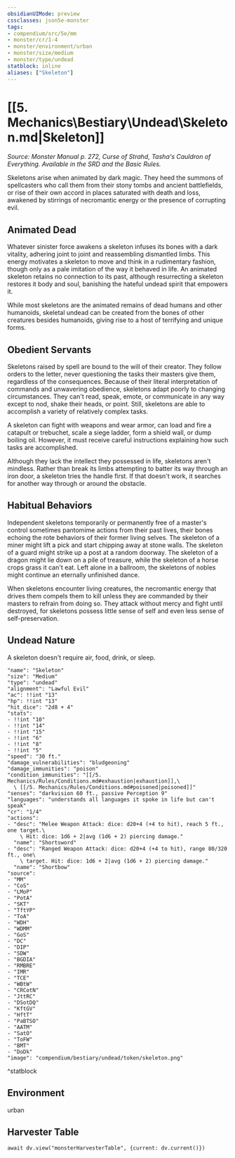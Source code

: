 ```yaml
---
obsidianUIMode: preview
cssclasses: json5e-monster
tags:
- compendium/src/5e/mm
- monster/cr/1-4
- monster/environment/urban
- monster/size/medium
- monster/type/undead
statblock: inline
aliases: ["Skeleton"]
---
```

# [[5. Mechanics\Bestiary\Undead\Skeleton.md|Skeleton]]
*Source: Monster Manual p. 272, Curse of Strahd, Tasha's Cauldron of Everything. Available in the SRD and the Basic Rules.*  

Skeletons arise when animated by dark magic. They heed the summons of spellcasters who call them from their stony tombs and ancient battlefields, or rise of their own accord in places saturated with death and loss, awakened by stirrings of necromantic energy or the presence of corrupting evil.

## Animated Dead

Whatever sinister force awakens a skeleton infuses its bones with a dark vitality, adhering joint to joint and reassembling dismantled limbs. This energy motivates a skeleton to move and think in a rudimentary fashion, though only as a pale imitation of the way it behaved in life. An animated skeleton retains no connection to its past, although resurrecting a skeleton restores it body and soul, banishing the hateful undead spirit that empowers it.

While most skeletons are the animated remains of dead humans and other humanoids, skeletal undead can be created from the bones of other creatures besides humanoids, giving rise to a host of terrifying and unique forms.

## Obedient Servants

Skeletons raised by spell are bound to the will of their creator. They follow orders to the letter, never questioning the tasks their masters give them, regardless of the consequences. Because of their literal interpretation of commands and unwavering obedience, skeletons adapt poorly to changing circumstances. They can't read, speak, emote, or communicate in any way except to nod, shake their heads, or point. Still, skeletons are able to accomplish a variety of relatively complex tasks.

A skeleton can fight with weapons and wear armor, can load and fire a catapult or trebuchet, scale a siege ladder, form a shield wall, or dump boiling oil. However, it must receive careful instructions explaining how such tasks are accomplished.

Although they lack the intellect they possessed in life, skeletons aren't mindless. Rather than break its limbs attempting to batter its way through an iron door, a skeleton tries the handle first. If that doesn't work, it searches for another way through or around the obstacle.

## Habitual Behaviors

Independent skeletons temporarily or permanently free of a master's control sometimes pantomime actions from their past lives, their bones echoing the rote behaviors of their former living selves. The skeleton of a miner might lift a pick and start chipping away at stone walls. The skeleton of a guard might strike up a post at a random doorway. The skeleton of a dragon might lie down on a pile of treasure, while the skeleton of a horse crops grass it can't eat. Left alone in a ballroom, the skeletons of nobles might continue an eternally unfinished dance.

When skeletons encounter living creatures, the necromantic energy that drives them compels them to kill unless they are commanded by their masters to refrain from doing so. They attack without mercy and fight until destroyed, for skeletons possess little sense of self and even less sense of self-preservation.

## Undead Nature

A skeleton doesn't require air, food, drink, or sleep.

```statblock
"name": "Skeleton"
"size": "Medium"
"type": "undead"
"alignment": "Lawful Evil"
"ac": !!int "13"
"hp": !!int "13"
"hit_dice": "2d8 + 4"
"stats":
- !!int "10"
- !!int "14"
- !!int "15"
- !!int "6"
- !!int "8"
- !!int "5"
"speed": "30 ft."
"damage_vulnerabilities": "bludgeoning"
"damage_immunities": "poison"
"condition_immunities": "[[/5. Mechanics/Rules/Conditions.md#exhaustion|exhaustion]],\
  \ [[/5. Mechanics/Rules/Conditions.md#poisoned|poisoned]]"
"senses": "darkvision 60 ft., passive Perception 9"
"languages": "understands all languages it spoke in life but can't speak"
"cr": "1/4"
"actions":
- "desc": "Melee Weapon Attack: dice: d20+4 (+4 to hit), reach 5 ft., one target.\
    \ Hit: dice: 1d6 + 2|avg (1d6 + 2) piercing damage."
  "name": "Shortsword"
- "desc": "Ranged Weapon Attack: dice: d20+4 (+4 to hit), range 80/320 ft., one\
    \ target. Hit: dice: 1d6 + 2|avg (1d6 + 2) piercing damage."
  "name": "Shortbow"
"source":
- "MM"
- "CoS"
- "LMoP"
- "PotA"
- "SKT"
- "TftYP"
- "ToA"
- "WDH"
- "WDMM"
- "GoS"
- "DC"
- "DIP"
- "SDW"
- "BGDIA"
- "RMBRE"
- "IMR"
- "TCE"
- "WBtW"
- "CRCotN"
- "JttRC"
- "DSotDQ"
- "KftGV"
- "HftT"
- "PaBTSO"
- "AATM"
- "SatO"
- "ToFW"
- "BMT"
- "DoDk"
"image": "compendium/bestiary/undead/token/skeleton.png"
```
^statblock

## Environment

urban

## Harvester Table
```dataviewjs
await dv.view("monsterHarvesterTable", {current: dv.current()})
```
